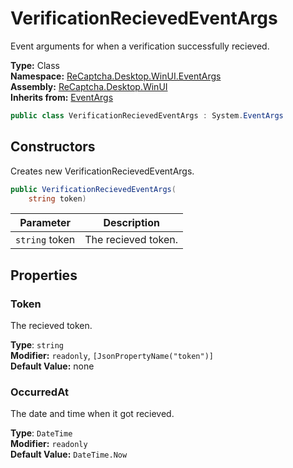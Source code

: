 # VerificationRecievedEventArgs
Event arguments for when a verification successfully recieved.

**Type:** Class
<br />
**Namespace:** [ReCaptcha.Desktop.WinUI.EventArgs](/ReCaptcha.Desktop/reference/recaptcha.desktop.winui/eventargs/)
<br />
**Assembly:** [ReCaptcha.Desktop.WinUI](/ReCaptcha.Desktop/reference/recaptcha.desktop.winui/)
<br />
**Inherits from:** [EventArgs](https://learn.microsoft.com/dotnet/api/system.eventargs)

```cs
public class VerificationRecievedEventArgs : System.EventArgs
```

## Constructors
Creates new VerificationRecievedEventArgs.
```cs
public VerificationRecievedEventArgs(
    string token)
```
| Parameter                                                                                   | Description                                                 |
|---------------------------------------------------------------------------------------------|-------------------------------------------------------------|
| `string` token | The recieved token. |

## Properties

### Token
The recieved token.

**Type**: `string`
<br />
**Modifier:** `readonly`, `[JsonPropertyName("token")]`
<br />
**Default Value:** none

### OccurredAt
The date and time when it got recieved.

**Type**: `DateTime`
<br />
**Modifier:** `readonly`
<br />
**Default Value:** `DateTime.Now`